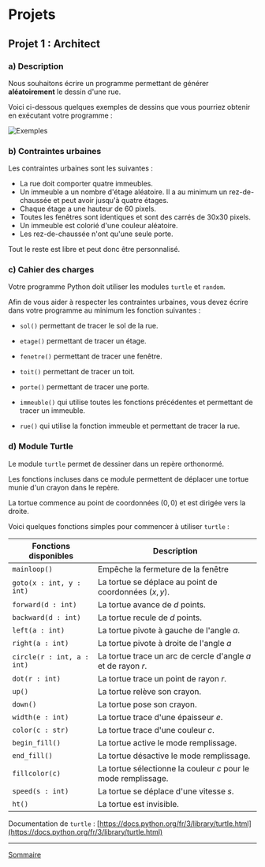 # Projets

## Projet 1 : Architect

### a) Description

Nous souhaitons écrire un programme permettant de générer **aléatoirement** le dessin d'une rue.

Voici ci-dessous quelques exemples de dessins que vous pourriez obtenir en exécutant votre programme :

![Exemples](./img/description.png)

### b) Contraintes urbaines

Les contraintes urbaines sont les suivantes :

- La rue doit comporter quatre immeubles.
- Un immeuble a un nombre d'étage aléatoire. Il a au minimum un rez-de-chaussée et peut avoir jusqu'à quatre étages.
- Chaque étage a une hauteur de 60 pixels.
- Toutes les fenêtres sont identiques et sont des carrés de 30x30 pixels.
- Un immeuble est colorié d'une couleur aléatoire.
- Les rez-de-chaussée n'ont qu'une seule porte.

Tout le reste est libre et peut donc être personnalisé.

### c) Cahier des charges

Votre programme Python doit utiliser les modules `turtle` et `random`.

Afin de vous aider à respecter les contraintes urbaines, vous devez écrire dans votre programme au minimum les fonction suivantes :

- `sol()` permettant de tracer le sol de la rue.

- `etage()` permettant de tracer un étage.

- `fenetre()` permettant de tracer une fenêtre.

- `toit()` permettant de tracer un toit.

- `porte()` permettant de tracer une porte.

- `immeuble()` qui utilise toutes les fonctions précédentes et permettant de tracer un immeuble.

- `rue()` qui utilise la fonction immeuble et permettant de tracer la rue.

### d) Module Turtle

Le module `turtle` permet de dessiner dans un repère orthonormé.

Les fonctions incluses dans ce module permettent de déplacer une tortue munie d'un crayon dans le repère.

La tortue commence au point de coordonnées $(0,0)$ et est dirigée vers la droite.

Voici quelques fonctions simples pour commencer à utiliser `turtle` :

| Fonctions disponibles | Description |
|---|---|
| `mainloop()` | Empêche la fermeture de la fenêtre |
| `goto(x : int, y : int)` | La tortue se déplace au point de coordonnées $(x,y)$. |
| `forward(d : int)` | La tortue avance de $d$ points. |
| `backward(d : int)` | La tortue recule de $d$ points. |
| `left(a : int)` | La tortue pivote à gauche de l'angle $a$. |
| `right(a : int)` | La tortue pivote à droite de l'angle $a$ |
| `circle(r : int, a : int)` | La tortue trace un arc de cercle d'angle $a$ et de rayon $r$. |
| `dot(r : int)` | La tortue trace un point de rayon $r$. |
| `up()` | La tortue relève son crayon. |
| `down()` | La tortue pose son crayon. |
| `width(e : int)` | La tortue trace d'une épaisseur $e$. |
| `color(c : str)` | La tortue trace d'une couleur $c$. |
| `begin_fill()` | La tortue active le mode remplissage. |
| `end_fill()` | La tortue désactive le mode remplissage. |
| `fillcolor(c)` | La tortue sélectionne la couleur $c$ pour le mode remplissage. |
| `speed(s : int)` | La tortue se déplace d'une vitesse $s$. |
| `ht()` | La tortue est invisible. |

Documentation de `turtle` : [https://docs.python.org/fr/3/library/turtle.html](https://docs.python.org/fr/3/library/turtle.html)

________

[Sommaire](./../../première/)